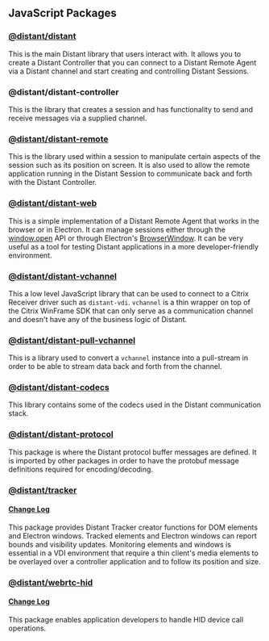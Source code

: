 ## JavaScript Packages

### [@distant/distant](../packages/distant-readme.md)

This is the main Distant library that users interact with. It allows you to create a Distant Controller that you can connect to a Distant Remote Agent via a Distant channel and start creating and controlling Distant Sessions.

### @distant/distant-controller

 This is the library that creates a session and has functionality to send and receive messages via a supplied channel.

### [@distant/distant-remote](../packages/distant-remote-readme.md)

This is the library used within a session to manipulate certain aspects of the session such as its position on screen. It is also used to allow the remote application running in the Distant Session to communicate back and forth with the Distant Controller.

### [@distant/distant-web](../packages/distant-web-readme.md)

This is a simple implementation of a Distant Remote Agent that works in the browser or in Electron. It can manage sessions either through the [window.open](https://developer.mozilla.org/en-US/docs/Web/API/Window/open) API or through Electron's [BrowserWindow](https://electronjs.org/docs/api/browser-window). It can be very useful as a tool for testing Distant applications in a more developer-friendly environment.

### [@distant/distant-vchannel](../packages/distant-vchannel-readme.md)

This a low level JavaScript library that can be used to connect to a Citrix Receiver driver such as `distant-vdi`. `vchannel` is a thin wrapper on top of the Citrix WinFrame SDK that can only serve as a communication channel and doesn't have any of the business logic of Distant.

### [@distant/distant-pull-vchannel](../packages/distant-pull-vchannel-readme.md)

This is a library used to convert a `vchannel` instance into a pull-stream in order to be able to stream data back and forth from the channel.

### [@distant/distant-codecs](../packages/distant-codecs-readme.md)

This library contains some of the codecs used in the Distant communication stack.

### [@distant/distant-protocol](../packages/distant-protocol-readme.md)

This package is where the Distant protocol buffer messages are defined. It is imported by other packages in order to have the protobuf message definitions required for encoding/decoding.

### [@distant/tracker](../packages/distant-tracker-readme.md)
#### [Change Log](../packages/distant-tracker-changelog.md)
This package provides Distant Tracker creator functions for DOM elements and Electron windows. Tracked elements and Electron windows can report bounds and visibility updates. Monitoring elements and windows is essential in a VDI environment that require a thin client's media elements to be overlayed over a controller application and to follow its position and size.

### [@distant/webrtc-hid](https://github.com/RibbonCommunications/webrtc-hid-sdk/blob/master/README.md)
#### [Change Log](https://github.com/RibbonCommunications/webrtc-hid-sdk/blob/master/CHANGELOG.md)
This package enables application developers to handle HID device call operations.
